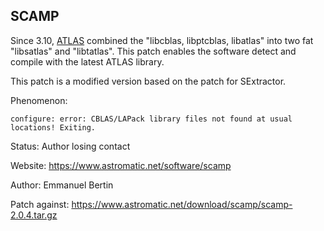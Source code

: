 ## SCAMP

Since 3.10, [ATLAS](http://math-atlas.sourceforge.net) combined the "libcblas,
 libptcblas, libatlas" into two fat "libsatlas" and "libtatlas". This patch
 enables the software detect and compile with the latest ATLAS library.

This patch is a modified version based on the patch for SExtractor.

Phenomenon:

```configure: error: CBLAS/LAPack library files not found at usual locations! Exiting.```

Status: Author losing contact

Website: https://www.astromatic.net/software/scamp

Author: Emmanuel Bertin

Patch against:
 https://www.astromatic.net/download/scamp/scamp-2.0.4.tar.gz
